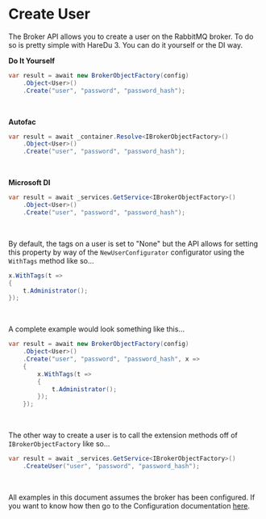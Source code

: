# Create User

The Broker API allows you to create a user on the RabbitMQ broker. To do so is pretty simple with HareDu 3. You can do it yourself or the DI way.

**Do It Yourself**

```c#
var result = await new BrokerObjectFactory(config)
    .Object<User>()
    .Create("user", "password", "password_hash");
```
<br>

**Autofac**

```c#
var result = await _container.Resolve<IBrokerObjectFactory>()
    .Object<User>()
    .Create("user", "password", "password_hash");
```
<br>

**Microsoft DI**

```c#
var result = await _services.GetService<IBrokerObjectFactory>()
    .Object<User>()
    .Create("user", "password", "password_hash");
```
<br>

By default, the tags on a user is set to "None" but the API allows for setting this property by way of the ```NewUserConfigurator``` configurator using the ```WithTags``` method like so...

```c#
x.WithTags(t =>
{
    t.Administrator();
});
```
<br>

A complete example would look something like this...

```c#
var result = await new BrokerObjectFactory(config)
    .Object<User>()
    .Create("user", "password", "password_hash", x =>
    {
        x.WithTags(t =>
        {
            t.Administrator();
        });
    });
```
<br>

The other way to create a user is to call the extension methods off of ```IBrokerObjectFactory``` like so...

```c#
var result = await _services.GetService<IBrokerObjectFactory>()
    .CreateUser("user", "password", "password_hash");
```

<br>

All examples in this document assumes the broker has been configured. If you want to know how then go to the Configuration documentation [here](https://github.com/ahives/HareDu3/blob/master/docs/configuration.md).

